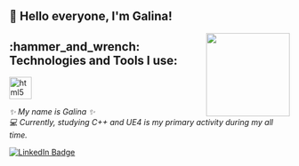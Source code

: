 ## 👋 Hello everyone, I'm Galina!

<img align='right' src="https://github.com/images/mona-whisper.gif" width="150">

<h2 align="left">
  :hammer_and_wrench: Technologies and Tools I use:
</h2>
<p align="left">
   <a href="https://isocpp.org/" target="_blank"> <img src="https://isocpp.org/assets/images/cpp_logo.png" alt="html5" width="40" height="40"/> </a> 
</p>

<p>
   <em>
✨ My name is Galina ✨</br>
💻 Currently, studying C++ and UE4 is my primary activity during my all time.
   </em>
</p>

<div id="badges">
  <a href="https://www.linkedin.com/in/galinasyrodoeva/">
    <img src="https://img.shields.io/badge/LinkedIn-blue?style=for-the-badge&logo=linkedin&logoColor=white&color=071A2C" alt="LinkedIn Badge"/>
  </a>
</div>

<!--
**gallasglasses/gallasglasses** is a ✨ _special_ ✨ repository because its `README.md` (this file) appears on your GitHub profile.

Here are some ideas to get you started:

- 🔭 I’m currently working on ...
- 🌱 I’m currently learning ...
- 👯 I’m looking to collaborate on ...
- 🤔 I’m looking for help with ...
- 💬 Ask me about ...
- 📫 How to reach me: ...
- 😄 Pronouns: ...
- ⚡ Fun fact: ...
-->
